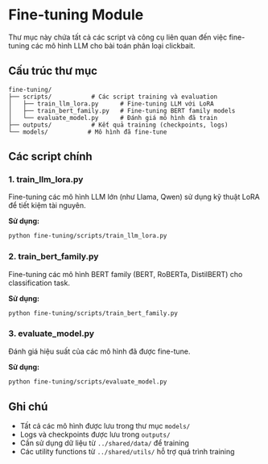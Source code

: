 # Fine-tuning Module

Thư mục này chứa tất cả các script và công cụ liên quan đến việc fine-tuning các mô hình LLM cho bài toán phân loại clickbait.

## Cấu trúc thư mục

```
fine-tuning/
├── scripts/           # Các script training và evaluation
│   ├── train_llm_lora.py      # Fine-tuning LLM với LoRA
│   ├── train_bert_family.py   # Fine-tuning BERT family models
│   └── evaluate_model.py      # Đánh giá mô hình đã train
├── outputs/           # Kết quả training (checkpoints, logs)
└── models/           # Mô hình đã fine-tune
```

## Các script chính

### 1. train_llm_lora.py
Fine-tuning các mô hình LLM lớn (như Llama, Qwen) sử dụng kỹ thuật LoRA để tiết kiệm tài nguyên.

**Sử dụng:**
```bash
python fine-tuning/scripts/train_llm_lora.py
```

### 2. train_bert_family.py  
Fine-tuning các mô hình BERT family (BERT, RoBERTa, DistilBERT) cho classification task.

**Sử dụng:**
```bash
python fine-tuning/scripts/train_bert_family.py
```

### 3. evaluate_model.py
Đánh giá hiệu suất của các mô hình đã được fine-tune.

**Sử dụng:**
```bash
python fine-tuning/scripts/evaluate_model.py
```

## Ghi chú

- Tất cả các mô hình được lưu trong thư mục `models/`
- Logs và checkpoints được lưu trong `outputs/`
- Cần sử dụng dữ liệu từ `../shared/data/` để training
- Các utility functions từ `../shared/utils/` hỗ trợ quá trình training 